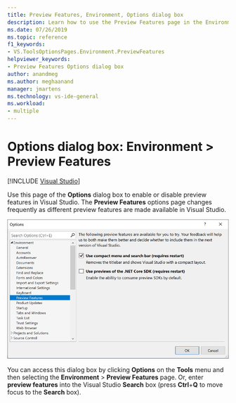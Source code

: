 ```yaml
---
title: Preview Features, Environment, Options dialog box
description: Learn how to use the Preview Features page in the Environment section to enable or disable preview features in Visual Studio.
ms.date: 07/26/2019
ms.topic: reference
f1_keywords:
- VS.ToolsOptionsPages.Environment.PreviewFeatures
helpviewer_keywords:
- Preview Features Options dialog box
author: anandmeg
ms.author: meghaanand
manager: jmartens
ms.technology: vs-ide-general
ms.workload:
- multiple
---
```

# Options dialog box: Environment \> Preview Features

 [!INCLUDE [Visual Studio](~/includes/applies-to-version/vs-windows-only.md)]

Use this page of the **Options** dialog box to enable or disable preview features in Visual Studio. The **Preview Features** options page changes frequently as different preview features are made available in Visual Studio.

![Preview Features options page in Visual Studio 2019](media/environment-preview-features-page.png)

You can access this dialog box by clicking **Options** on the **Tools** menu and then selecting the **Environment** > **Preview Features** page. Or, enter **preview features** into the Visual Studio **Search** box (press **Ctrl**+**Q** to move focus to the **Search** box).
